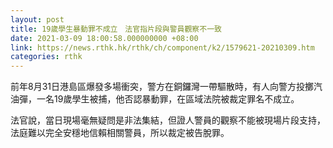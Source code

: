 ```yaml
---
layout: post
title: 19歲學生暴動罪不成立　法官指片段與警員觀察不一致
date: 2021-03-09 18:00:58.000000000 +08:00
link: https://news.rthk.hk/rthk/ch/component/k2/1579621-20210309.htm
categories: rthk
---
```


前年8月31日港島區爆發多場衝突，警方在銅鑼灣一帶驅散時，有人向警方投擲汽油彈，一名19歲學生被捕，他否認暴動罪，在區域法院被裁定罪名不成立。

法官說，當日現場毫無疑問是非法集結，但證人警員的觀察不能被現場片段支持，法庭難以完全安穩地信賴相關警員，所以裁定被告脫罪。
